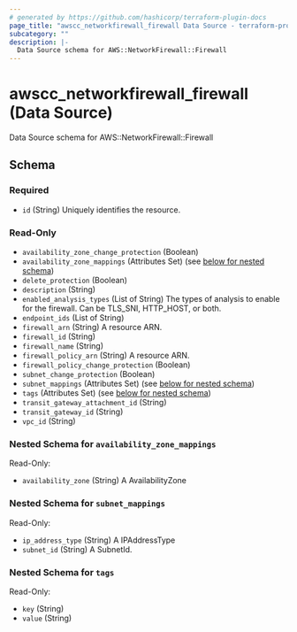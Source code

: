 ```yaml
---
# generated by https://github.com/hashicorp/terraform-plugin-docs
page_title: "awscc_networkfirewall_firewall Data Source - terraform-provider-awscc"
subcategory: ""
description: |-
  Data Source schema for AWS::NetworkFirewall::Firewall
---
```


# awscc_networkfirewall_firewall (Data Source)

Data Source schema for AWS::NetworkFirewall::Firewall



<!-- schema generated by tfplugindocs -->
## Schema

### Required

- `id` (String) Uniquely identifies the resource.

### Read-Only

- `availability_zone_change_protection` (Boolean)
- `availability_zone_mappings` (Attributes Set) (see [below for nested schema](#nestedatt--availability_zone_mappings))
- `delete_protection` (Boolean)
- `description` (String)
- `enabled_analysis_types` (List of String) The types of analysis to enable for the firewall. Can be TLS_SNI, HTTP_HOST, or both.
- `endpoint_ids` (List of String)
- `firewall_arn` (String) A resource ARN.
- `firewall_id` (String)
- `firewall_name` (String)
- `firewall_policy_arn` (String) A resource ARN.
- `firewall_policy_change_protection` (Boolean)
- `subnet_change_protection` (Boolean)
- `subnet_mappings` (Attributes Set) (see [below for nested schema](#nestedatt--subnet_mappings))
- `tags` (Attributes Set) (see [below for nested schema](#nestedatt--tags))
- `transit_gateway_attachment_id` (String)
- `transit_gateway_id` (String)
- `vpc_id` (String)

<a id="nestedatt--availability_zone_mappings"></a>
### Nested Schema for `availability_zone_mappings`

Read-Only:

- `availability_zone` (String) A AvailabilityZone


<a id="nestedatt--subnet_mappings"></a>
### Nested Schema for `subnet_mappings`

Read-Only:

- `ip_address_type` (String) A IPAddressType
- `subnet_id` (String) A SubnetId.


<a id="nestedatt--tags"></a>
### Nested Schema for `tags`

Read-Only:

- `key` (String)
- `value` (String)
